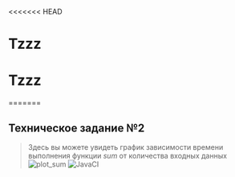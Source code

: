 <<<<<<< HEAD
# Tzzz
# Tzzz
=======
 ## Техническое задание №2
>Здесь вы можете увидеть график зависимости времени выполнения функции $sum$ от количества входных данных
>![plot_sum](https://github.com/Theawtm/Tz2/assets/152091331/15d5e42f-4429-4eb4-bb3e-93e64f83a7a3)
>![JavaCI](https://github.com/Theawtm/Tz2/actions)

